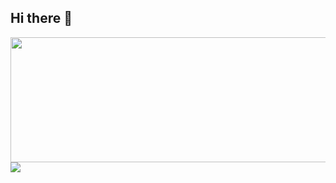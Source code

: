 ## Hi there 👋

<a href="https://github.com/devxb/gitanimals">
<img
  src="https://render.gitanimals.org/farms/seongkong"
  width="800"
  height="200"
/>
</a>

<img src="https://img.shields.io/badge/react-20232a.svg?style=for-the-badge&logo=react&logoColor=61DAFB" />


<!--
**seongkong/seongkong** is a ✨ _special_ ✨ repository because its `README.md` (this file) appears on your GitHub profile.

Here are some ideas to get you started:

- 🔭 I’m currently working on ...
- 🌱 I’m currently learning ...
- 👯 I’m looking to collaborate on ...
- 🤔 I’m looking for help with ...
- 💬 Ask me about ...
- 📫 How to reach me: ...
- 😄 Pronouns: ...
- ⚡ Fun fact: ...
-->
